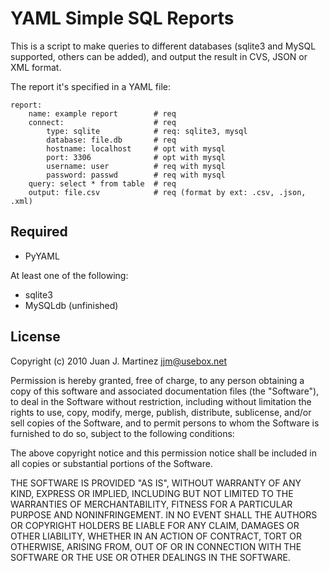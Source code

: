 YAML Simple SQL Reports
=======================

This is a script to make queries to different databases (sqlite3 and MySQL
supported, others can be added), and output the result in CVS, JSON or XML
format.

The report it's specified in a YAML file:

	report:
		name: example report		# req
		connect:					# req
			type: sqlite			# req: sqlite3, mysql
			database: file.db		# req
			hostname: localhost 	# opt with mysql
			port: 3306				# opt with mysql
			username: user			# req with mysql
			password: passwd		# req with mysql
		query: select * from table	# req
		output: file.csv			# req (format by ext: .csv, .json, .xml)

Required
--------

 - PyYAML

At least one of the following:

 - sqlite3
 - MySQLdb (unfinished)

License
-------

 Copyright (c) 2010 Juan J. Martinez <jjm@usebox.net>

 Permission is hereby granted, free of charge, to any person obtaining a copy
 of this software and associated documentation files (the "Software"), to deal
 in the Software without restriction, including without limitation the rights
 to use, copy, modify, merge, publish, distribute, sublicense, and/or sell
 copies of the Software, and to permit persons to whom the Software is
 furnished to do so, subject to the following conditions:

 The above copyright notice and this permission notice shall be included in
 all copies or substantial portions of the Software.

 THE SOFTWARE IS PROVIDED "AS IS", WITHOUT WARRANTY OF ANY KIND, EXPRESS OR
 IMPLIED, INCLUDING BUT NOT LIMITED TO THE WARRANTIES OF MERCHANTABILITY,
 FITNESS FOR A PARTICULAR PURPOSE AND NONINFRINGEMENT. IN NO EVENT SHALL THE
 AUTHORS OR COPYRIGHT HOLDERS BE LIABLE FOR ANY CLAIM, DAMAGES OR OTHER
 LIABILITY, WHETHER IN AN ACTION OF CONTRACT, TORT OR OTHERWISE, ARISING FROM,
 OUT OF OR IN CONNECTION WITH THE SOFTWARE OR THE USE OR OTHER DEALINGS IN
 THE SOFTWARE.

